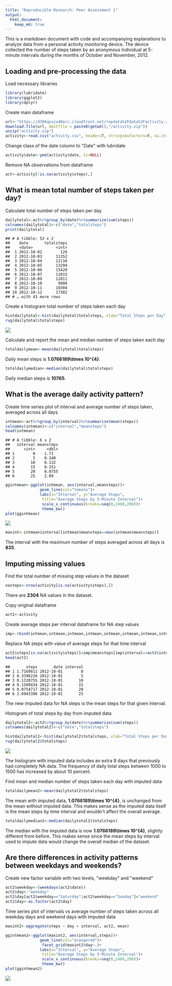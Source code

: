 ```yaml
---
title: "Reproducible Research: Peer Assessment 1"
output: 
  html_document:
    keep_md: true
---
```




This is a markdown document with code and accompanying explanations to analyze data from a personal activity monitoring device. The device collected the number of steps taken by an anonymous individual at 5-minute intervals during the months of October and November, 2012.

## Loading and pre-processing the data

Load necessary libraries

```r
library(lubridate)
library(ggplot2)
library(dplyr)
```
Create main dataframe

```r
url<-"https://d396qusza40orc.cloudfront.net/repdata%2Fdata%2Factivity.zip"
download.file(url, destfile = paste0(getwd(),"/activity.zip"))
unzip("activity.zip")
activity<-read.csv("activity.csv", header=T, stringsAsFactors=F, na.strings = "NA")
```

Change class of the date column to "Date" with lubridate

```r
activity$date<-ymd(activity$date, tz=NULL)
```

Remove NA observations from dataframe

```r
act<-activity[!is.na(activity$steps),]
```

## What is mean total number of steps taken per day?

Calculate total number of steps taken per day

```r
dailytotal<-act%>%group_by(date)%>%summarize(sum(steps))
colnames(dailytotal)<-c("date","totalsteps")
print(dailytotal)
```

```
## # A tibble: 53 x 2
##    date       totalsteps
##    <date>          <int>
##  1 2012-10-02        126
##  2 2012-10-03      11352
##  3 2012-10-04      12116
##  4 2012-10-05      13294
##  5 2012-10-06      15420
##  6 2012-10-07      11015
##  7 2012-10-09      12811
##  8 2012-10-10       9900
##  9 2012-10-11      10304
## 10 2012-10-12      17382
## # … with 43 more rows
```

Create a histogram total number of steps taken each day

```r
histdailytotal<-hist(dailytotal$totalsteps, xlab="Total Steps per Day", main="Daily Total Step Frequency",col="lightblue")
rug(dailytotal$totalsteps)
```

![](PA1_template_files/figure-html/histdailytotal-1.png)<!-- -->

Calculate and report the mean and median number of steps taken each day  

```r
totaldailymean<-mean(dailytotal$totalsteps)
```
Daily mean steps is **1.0766189\times 10^{4}**.


```r
totaldailymedian<-median(dailytotal$totalsteps)
```
Daily median steps is **10765**.


## What is the average daily activity pattern?

Create time series plot of interval and average number of steps taken, averaged across all days

```r
intmean<-act%>%group_by(interval)%>%summarize(mean(steps))
colnames(intmean)<-c("interval","meansteps")
head(intmean)
```

```
## # A tibble: 6 x 2
##   interval meansteps
##      <int>     <dbl>
## 1        0    1.72  
## 2        5    0.340 
## 3       10    0.132 
## 4       15    0.151 
## 5       20    0.0755
## 6       25    2.09
```

```r
ggintmean<-ggplot(intmean, aes(interval,meansteps))+
               geom_line(col="tomato")+
               labs(x="Interval", y="Average Steps", 
                title="Average Steps by 5-Minute Interval")+
                scale_x_continuous(breaks=seq(0,2400,200))+
                theme_bw()
plot(ggintmean)
```

![](PA1_template_files/figure-html/ggintmean-1.png)<!-- -->


```r
maxint<-intmean$interval[intmean$meansteps==max(intmean$meansteps)]
```
The interval with the maximum number of steps averaged across all days is **835**.
 
 
## Imputing missing values

Find the total number of missing step values in the dataset

```r
nasteps<-nrow(activity[is.na(activity$steps),])
```
There are **2304** NA values in the dataset.
 
 
Copy original dataframe

```r
act2<-activity
```

Create average steps per interval dataframe for NA step values

```r
imp<-rbind(intmean,intmean,intmean,intmean,intmean,intmean,intmean,intmean)
```

Replace NA steps with value of average steps for that time interval

```r
act2$steps[is.na(activity$steps)]=imp$meansteps[imp$interval==act2$interval[is.na(act2$steps)]]
head(act2)
```

```
##       steps       date interval
## 1 1.7169811 2012-10-01        0
## 2 0.3396226 2012-10-01        5
## 3 0.1320755 2012-10-01       10
## 4 0.1509434 2012-10-01       15
## 5 0.0754717 2012-10-01       20
## 6 2.0943396 2012-10-01       25
```
The new imputed data for NA steps is the mean steps for that given interval.
 
 
Histogram of total steps by day from imputed data

```r
dailytotal2<-act2%>%group_by(date)%>%summarize(sum(steps))
colnames(dailytotal2)<-c("date","totalsteps")

histdailytotal2<-hist(dailytotal2$totalsteps, xlab="Total Steps per Day", main="Daily Total Step Frequency (with Imputed Data)",col="royalblue")
rug(dailytotal2$totalsteps)
```

![](PA1_template_files/figure-html/histdailytotal2-1.png)<!-- -->

The histogram with imputed data includes an extra 8 days that previously had completely NA data. The frequency of daily total steps between 1000 to 1500 has increased by about 10 percent.
 
 
Find mean and median number of steps taken each day with imputed data  

```r
totaldailymean2<-mean(dailytotal2$totalsteps)
```
The mean with imputed data, **1.0766189\times 10^{4}**, is unchanged from the  mean without imputed data. This makes sense as the imputed data itself is the mean steps by time interval and wouldn't affect the overall average. 


```r
totaldailymedian2<-median(dailytotal2$totalsteps)
```
The median with the imputed data is now **1.0766189\times 10^{4}**, slightly different from before. This makes sense since the mean steps by interval used to impute data would change the overall median of the dataset.

## Are there differences in activity patterns between weekdays and weekends?
Create new factor variable with two levels, "weekday" and "weekend"

```r
act2$weekday<-(weekdays(act2$date))
act2$day<-"weekday"
act2$day[act2$weekday=="Saturday"|act2$weekday=="Sunday"]="weekend"
act2$day<-as.factor(act2$day)
```

Time series plot of intervals vs average number of steps taken across all weekday days and weekend days with imputed data

```r
maxint2<-aggregate(steps ~ day + interval, act2, mean)

ggintmean2<-ggplot(maxint2, aes(interval,steps))+
               geom_line(col="orangered")+
                facet_grid(maxint2$day~.)+
               labs(x="Interval", y="Average Steps", 
                title="Average Steps by 5-Minute Interval")+
                scale_x_continuous(breaks=seq(0,2400,200))+
                theme_bw()
plot(ggintmean2)
```

![](PA1_template_files/figure-html/ggintmean2-1.png)<!-- -->
